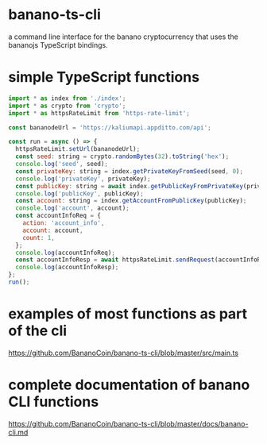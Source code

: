 # banano-ts-cli

a command line interface for the banano cryptocurrency that uses the bananojs TypeScript bindings.

# simple TypeScript functions

```js
import * as index from './index';
import * as crypto from 'crypto';
import * as httpsRateLimit from 'https-rate-limit';

const bananodeUrl = 'https://kaliumapi.appditto.com/api';

const run = async () => {
  httpsRateLimit.setUrl(bananodeUrl);
  const seed: string = crypto.randomBytes(32).toString('hex');
  console.log('seed', seed);
  const privateKey: string = index.getPrivateKeyFromSeed(seed, 0);
  console.log('privateKey', privateKey);
  const publicKey: string = await index.getPublicKeyFromPrivateKey(privateKey);
  console.log('publicKey', publicKey);
  const account: string = index.getAccountFromPublicKey(publicKey);
  console.log('account', account);
  const accountInfoReq = {
    action: 'account_info',
    account: account,
    count: 1,
  };
  console.log(accountInfoReq);
  const accountInfoResp = await httpsRateLimit.sendRequest(accountInfoReq);
  console.log(accountInfoResp);
};
run();
```

# examples of most functions as part of the cli

  <https://github.com/BananoCoin/banano-ts-cli/blob/master/src/main.ts>

# complete documentation of banano CLI functions

  <https://github.com/BananoCoin/banano-ts-cli/blob/master/docs/banano-cli.md>

